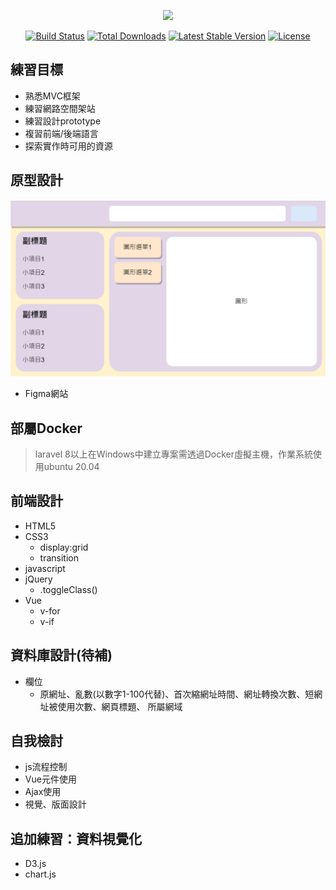 <p align="center"><a href="https://laravel.com" target="_blank"><img src="https://raw.githubusercontent.com/laravel/art/master/logo-lockup/5%20SVG/2%20CMYK/1%20Full%20Color/laravel-logolockup-cmyk-red.svg" width="400"></a></p>

<p align="center">
    <a href="https://travis-ci.org/laravel/framework"><img src="https://travis-ci.org/laravel/framework.svg" alt="Build Status"></a>
    <a href="https://packagist.org/packages/laravel/framework"><img src="https://img.shields.io/packagist/dt/laravel/framework" alt="Total Downloads"></a>
    <a href="https://packagist.org/packages/laravel/framework"><img src="https://img.shields.io/packagist/v/laravel/framework" alt="Latest Stable Version"></a>
    <a href="https://packagist.org/packages/laravel/framework"><img src="https://img.shields.io/packagist/l/laravel/framework" alt="License"></a>
</p>



## 練習目標
 * 熟悉MVC框架
 * 練習網路空間架站
 * 練習設計prototype
 * 複習前端/後端語言
 * 探索實作時可用的資源
    
## 原型設計
 ![原型](https://github.com/jerryyehself/Laravel-shorturl/blob/main/prototype.png?raw=true)
 * Figma網站

## 部屬Docker
 > laravel 8以上在Windows中建立專案需透過Docker虛擬主機，作業系統使用ubuntu 20.04
    
## 前端設計
 * HTML5
 * CSS3
    * display:grid
    * transition 
 * javascript
 * jQuery
    * .toggleClass() 
 * Vue
    * v-for
    * v-if 

## 資料庫設計(待補)
 * 欄位
    * 原網址、亂數(以數字1-100代替)、首次縮網址時間、網址轉換次數、短網址被使用次數、網頁標題、 所屬網域

## 自我檢討
 * js流程控制
 * Vue元件使用
 * Ajax使用
 * 視覺、版面設計

## 追加練習：資料視覺化
 * D3.js
 * chart.js

